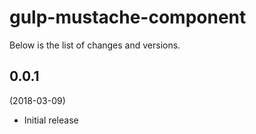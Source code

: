 # gulp-mustache-component

Below is the list of changes and versions.

## 0.0.1 
(2018-03-09)

- Initial release
